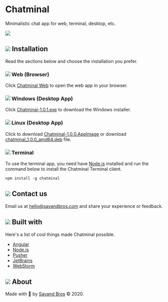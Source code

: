 # Chatminal

Minimalistic chat app for web, terminal, desktop, etc.

![](assets/chatminal.png)

## ![](assets/icons/installation.svg) Installation

Read the sections below and choose the installation you prefer.

### ![](assets/icons/web.svg) Web (Browser)

Click [Chatminal Web](https://web.chatminal.savandbros.com) to open the web app in your browser.

### ![](assets/icons/windows.svg) Windows (Desktop App)

Click [Chatminal-1.0.1.exe](https://github.com/AmirSavand/chatminal-client-desktop/releases/download/v1.0.1/Chatminal-1.0.1.exe)
to download the Windows installer.

### ![](assets/icons/linux.svg) Linux (Desktop App)

Click to download [Chatminal-1.0.0.AppImage](https://github.com/AmirSavand/chatminal-client-desktop/releases/download/v1.0.0/Chatminal-1.0.0.AppImage)
or download [chatminal_1.0.0_amd64.deb](https://github.com/AmirSavand/chatminal-client-desktop/releases/download/v1.0.0/chatminal_1.0.0_amd64.deb) file. 

### ![](assets/icons/terminal.svg) Terminal

To use the terminal app, you need have [Node.js](https://nodejs.org/en/download/) installed and run the command
below to install the Chatminal Terminal client.

```
npm install -g chatminal
```

## ![](assets/icons/contact-us.svg) Contact us

Email us at [hello@savandbros.com](mailto:hello@savandbros.com) and share your experience or feedback.

## ![](assets/icons/built-with.svg) Built with

Here's a list of cool things made Chatminal possible.

- [Angular](https://angular.io/)
- [Node.js](https://nodejs.org/)
- [Pusher](https://pusher.com/)
- [JetBrains](https://www.jetbrains.com/)
- [WebStorm](https://www.jetbrains.com/webstorm/)

## ![](assets/icons/about.svg) About

Made with 💖 by [Savand Bros](https://savandbros.com) &copy; 2020.

